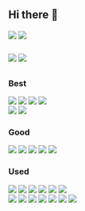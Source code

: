 ## Hi there 👋

<div>
  <a href="https://github.com/leewr9"><img align="center" src="https://github-readme-stats.vercel.app/api?username=leewr9&theme=transparent&show_icons=true&include_all_commits=true&hide_border=true&layout=compact"/></a>
  <a href="https://github.com/leewr9"><img align="center" src="https://github-readme-stats.vercel.app/api/top-langs/?username=leewr9&theme=transparent&hide_border=true&layout=compact"/></a>
</div>

##

<div>
  <a href="https://github.com/leewr9/leewr9.resume"><img src="https://github-readme-stats.vercel.app/api/pin/?username=leewr9&repo=leewr9.resume&theme=transparent&layout=compact&hide_border=true"/></a> 
  <a href="https://github.com/leewr9/leewr9.github.io"><img src="https://github-readme-stats.vercel.app/api/pin/?username=leewr9&repo=leewr9.github.io&theme=transparent&layout=compact&hide_border=true"/></a>
</div>

##

### Best
<div>
  <a href="https://www.python.org/"><img src="https://img.shields.io/badge/Python-3776AB?style=flat-square&logo=python&logoColor=white"/></a>
  <a href="https://mariadb.org/"><img src="https://img.shields.io/badge/MariaDB-003545?style=flat-square&logo=mariadb&logoColor=white"/></a>
  <a href="https://www.mysql.com/"><img src="https://img.shields.io/badge/MySQL-4479A1?style=flat-square&logo=mysql&logoColor=white"/></a>
  <a href="https://git-scm.com/"><img src="https://img.shields.io/badge/GitHub-181717?style=flat-square&logo=github&logoColor=white"/></a>
  <br/>
  <a href="https://learn.microsoft.com/dotnet/csharp/"><img src="https://img.shields.io/badge/CSharp-378BBA?style=flat-square&logo=cplusplus&logoColor=white"/></a>
  <a href="https://learn.microsoft.com/dotnet/"><img src="https://img.shields.io/badge/.NET-512BD4?style=flat-square&logo=dotnet&logoColor=white"/></a>
</div>

### Good
<div>
  <a href="https://git-scm.com/"><img src="https://img.shields.io/badge/Git-F05032?style=flat-square&logo=git&logoColor=white"/></a>
  <a href="https://github.com/features/actions"><img src="https://img.shields.io/badge/Github Actions-2088FF?style=flat-square&logo=githubactions&logoColor=white"/></a>
  <a href="https://www.java.com/"><img src="https://img.shields.io/badge/Java-344CB7?style=flat-square&logo=coffeescript&logoColor=white"/></a>
  <a href="https://www.jenkins.io/"><img src="https://img.shields.io/badge/Jenkins-D24939?style=flat-square&logo=jenkins&logoColor=white"/></a>
  <a href="https://kernel.org/"><img src="https://img.shields.io/badge/Linux-FCC624?style=flat-square&logo=linux&logoColor=white"/></a>
</div>

### Used
<div>
  <a href="https://developer.android.com/"><img src="https://img.shields.io/badge/Android Studio-3DDC84?style=flat-square&logo=androidstudio&logoColor=white"/></a>
  <a href="https://learn.microsoft.com/cpp/"><img src="https://img.shields.io/badge/C++-00599C?style=flat-square&logo=cplusplus&logoColor=white"/></a>
  <a href="https://www.docker.com/"><img src="https://img.shields.io/badge/Docker-2496ED?style=flat-square&logo=docker&logoColor=white"/></a>
  <a href="https://www.ruby-lang.org/"><img src="https://img.shields.io/badge/Ruby-CC342D?style=flat-square&logo=ruby&logoColor=white"/></a>
  <a href="https://www.unrealengine.com/"><img src="https://img.shields.io/badge/Unity-FFFFFF?style=flat-square&logo=unrealengine&logoColor=black"/></a>
  <a href="https://unity.com/"><img src="https://img.shields.io/badge/Unreal-0E1128?style=flat-square&logo=unrealengine&logoColor=white"/></a>
  <br/>
  <a href="https://aws.amazon.com/"><img src="https://img.shields.io/badge/AWS-232F3E?style=flat-square&logo=amazonwebservices&logoColor=white"/></a>
  <a href="https://hadoop.apache.org/"><img src="https://img.shields.io/badge/Airflow-017CEE?style=flat-square&logo=apacheairflow&logoColor=white"/></a>
  <a href="https://hadoop.apache.org/"><img src="https://img.shields.io/badge/Hadoop-66CCFF?style=flat-square&logo=apachehadoop&logoColor=white"/></a>
  <a href="https://kafka.apache.org/"><img src="https://img.shields.io/badge/Kafka-231F20?style=flat-square&logo=apachekafka&logoColor=white"/></a>
  <a href="https://kubernetes.io/"><img src="https://img.shields.io/badge/Kubernetes-326CE5?style=flat-square&logo=kubernetes&logoColor=white"/></a>
  <a href="https://pandas.pydata.org/"><img src="https://img.shields.io/badge/Pandas-150458?style=flat-square&logo=pandas&logoColor=white"/></a>
  <a href="https://spark.apache.org/"><img src="https://img.shields.io/badge/Spark-E25A1C?style=flat-square&logo=apachespark&logoColor=white"/></a>
</div>

<!--
**leewr9/leewr9** is a ✨ _special_ ✨ repository because its `README.md` (this file) appears on your GitHub profile.
Here are some ideas to get you started:
- 🔭 I’m currently working on ...
- 🌱 I’m currently learning ...
- 👯 I’m looking to collaborate on ...
- 🤔 I’m looking for help with ...
- 💬 Ask me about ...
- 📫 How to reach me: ... 
- 😄 Pronouns: ... 
- ⚡ Fun fact: ...
--> 
